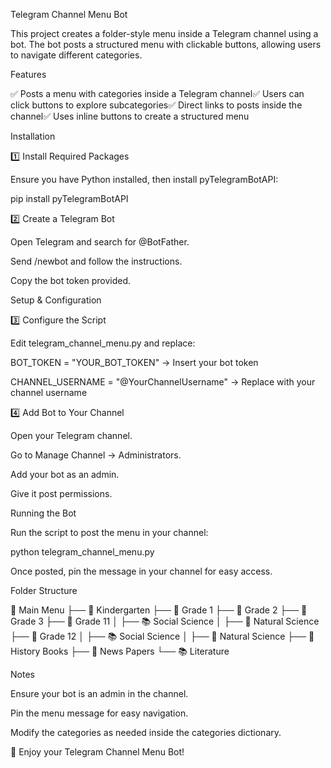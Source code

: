Telegram Channel Menu Bot

This project creates a folder-style menu inside a Telegram channel using a bot. The bot posts a structured menu with clickable buttons, allowing users to navigate different categories.

Features

✅ Posts a menu with categories inside a Telegram channel✅ Users can click buttons to explore subcategories✅ Direct links to posts inside the channel✅ Uses inline buttons to create a structured menu

Installation

1️⃣ Install Required Packages

Ensure you have Python installed, then install pyTelegramBotAPI:

pip install pyTelegramBotAPI

2️⃣ Create a Telegram Bot

Open Telegram and search for @BotFather.

Send /newbot and follow the instructions.

Copy the bot token provided.

Setup & Configuration

3️⃣ Configure the Script

Edit telegram_channel_menu.py and replace:

BOT_TOKEN = "YOUR_BOT_TOKEN" → Insert your bot token

CHANNEL_USERNAME = "@YourChannelUsername" → Replace with your channel username

4️⃣ Add Bot to Your Channel

Open your Telegram channel.

Go to Manage Channel → Administrators.

Add your bot as an admin.

Give it post permissions.

Running the Bot

Run the script to post the menu in your channel:

python telegram_channel_menu.py

Once posted, pin the message in your channel for easy access.

Folder Structure

📂 Main Menu
 ├── 📘 Kindergarten
 ├── 📗 Grade 1
 ├── 📙 Grade 2
 ├── 📕 Grade 3
 ├── 📖 Grade 11
 │    ├── 📚 Social Science
 │    ├── 🔬 Natural Science
 ├── 📖 Grade 12
 │    ├── 📚 Social Science
 │    ├── 🔬 Natural Science
 ├── 📜 History Books
 ├── 📰 News Papers
 └── 📚 Literature

Notes

Ensure your bot is an admin in the channel.

Pin the menu message for easy navigation.

Modify the categories as needed inside the categories dictionary.

🚀 Enjoy your Telegram Channel Menu Bot!
